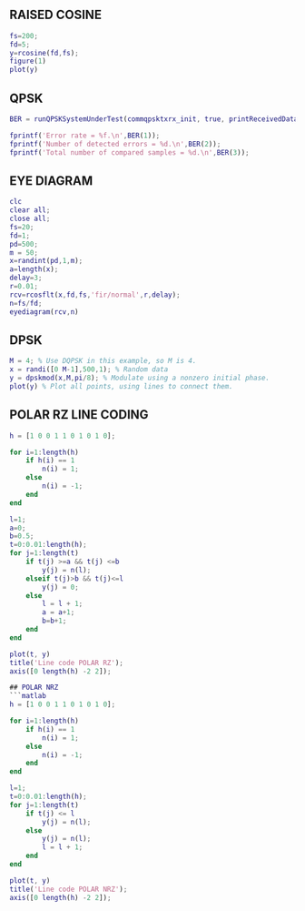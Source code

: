 
## RAISED COSINE
```matlab
fs=200;
fd=5;
y=rcosine(fd,fs);
figure(1)
plot(y)
```
## QPSK
```matlab
BER = runQPSKSystemUnderTest(commqpsktxrx_init, true, printReceivedData);

fprintf('Error rate = %f.\n',BER(1));
fprintf('Number of detected errors = %d.\n',BER(2));
fprintf('Total number of compared samples = %d.\n',BER(3));
```
## EYE DIAGRAM
```matlab
clc
clear all;
close all;
fs=20;
fd=1;
pd=500;
m = 50;
x=randint(pd,1,m);
a=length(x);
delay=3;
r=0.01;
rcv=rcosflt(x,fd,fs,'fir/normal',r,delay);
n=fs/fd;
eyediagram(rcv,n)
```



## DPSK
```matlab
M = 4; % Use DQPSK in this example, so M is 4.
x = randi([0 M-1],500,1); % Random data
y = dpskmod(x,M,pi/8); % Modulate using a nonzero initial phase.
plot(y) % Plot all points, using lines to connect them.
```
## POLAR RZ LINE CODING
```matlab
h = [1 0 0 1 1 0 1 0 1 0];

for i=1:length(h)
    if h(i) == 1
        n(i) = 1;
    else
        n(i) = -1;
    end
end

l=1;
a=0;
b=0.5;
t=0:0.01:length(h);
for j=1:length(t)
    if t(j) >=a && t(j) <=b
        y(j) = n(l);
    elseif t(j)>b && t(j)<=l
        y(j) = 0;
    else
        l = l + 1;
        a = a+1;
        b=b+1;
    end
end

plot(t, y)
title('Line code POLAR RZ');
axis([0 length(h) -2 2]);

## POLAR NRZ
```matlab
h = [1 0 0 1 1 0 1 0 1 0];

for i=1:length(h)
    if h(i) == 1
        n(i) = 1;
    else
        n(i) = -1;
    end
end

l=1;
t=0:0.01:length(h);
for j=1:length(t)
    if t(j) <= l
        y(j) = n(l);
    else
        y(j) = n(l);
        l = l + 1;
    end
end

plot(t, y)
title('Line code POLAR NRZ');
axis([0 length(h) -2 2]);
```


